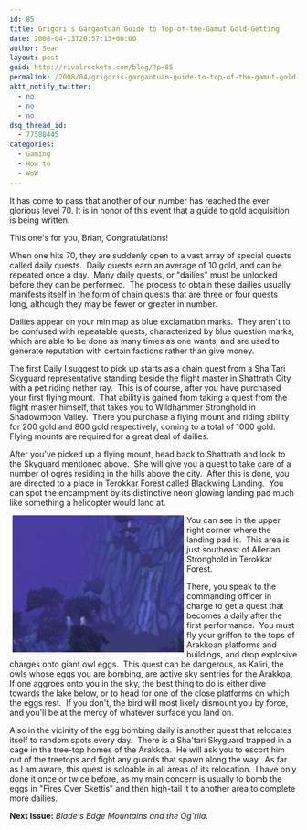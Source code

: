 ```yaml
---
id: 85
title: Grigori's Gargantuan Guide to Top-of-the-Gamut Gold-Getting
date: 2008-04-13T20:57:13+00:00
author: Sean
layout: post
guid: http://rivalrockets.com/blog/?p=85
permalink: /2008/04/grigoris-gargantuan-guide-to-top-of-the-gamut-gold-getting/
aktt_notify_twitter:
  - no
  - no
  - no
dsq_thread_id:
  - 77580445
categories:
  - Gaming
  - How to
  - WoW
---
```

It has come to pass that another of our number has reached the ever glorious level 70. It is in honor of this event that a guide to gold acquisition is being written.

This one's for you, Brian, Congratulations!

When one hits 70, they are suddenly open to a vast array of special quests called daily quests.  Daily quests earn an average of 10 gold, and can be repeated once a day.  Many daily quests, or "dailies" must be unlocked before they can be performed.  The process to obtain these dailies usually manifests itself in the form of chain quests that are three or four quests long, although they may be fewer or greater in number.

Dailies appear on your minimap as blue exclamation marks.  They aren't to be confused with repeatable quests, characterized by blue question marks, which are able to be done as many times as one wants, and are used to generate reputation with certain factions rather than give money.

The first Daily I suggest to pick up starts as a chain quest from a Sha'Tari Skyguard representative standing beside the flight master in Shattrath City with a pet riding nether ray.  This is of course, after you have purchased your first flying mount.  That ability is gained from taking a quest from the flight master himself, that takes you to Wildhammer Stronghold in Shadowmoon Valley.  There you purchase a flying mount and riding ability for 200 gold and 800 gold respectively, coming to a total of 1000 gold.  Flying mounts are required for a great deal of dailies.

After you've picked up a flying mount, head back to Shattrath and look to the Skyguard mentioned above.  She will give you a quest to take care of a number of ogres residing in the hills above the city.  After this is done, you are directed to a place in Terokkar Forest called Blackwing Landing.  You can spot the encampment by its distinctive neon glowing landing pad much like something a helicopter would land at.

[<img class="alignleft aligncenter size-medium wp-image-89" style="float: left; margin-left: 5px; margin-right: 5px;" src="/content/2008/04/wowscrnshot_030408_210845-300x240.jpg" alt="" width="300" height="240" />](/content/2008/04/wowscrnshot_030408_210845.jpg)

You can see in the upper right corner where the landing pad is.  This area is just southeast of Allerian Stronghold in Terokkar Forest.

There, you speak to the commanding officer in charge to get a quest that becomes a daily after the first performance.  You must fly your griffon to the tops of Arakkoan platforms and buildings, and drop explosive charges onto giant owl eggs.  This quest can be dangerous, as Kaliri, the owls whose eggs you are bombing, are active sky sentries for the Arakkoa,  If one aggroes onto you in the sky, the best thing to do is either dive towards the lake below, or to head for one of the close platforms on which the eggs rest.  If you don't, the bird will most likely dismount you by force, and you'll be at the mercy of whatever surface you land on.

Also in the vicinity of the egg bombing daily is another quest that relocates itself to random spots every day.  There is a Sha'tari Skyguard trapped in a cage in the tree-top homes of the Arakkoa.  He will ask you to escort him out of the treetops and fight any guards that spawn along the way.  As far as I am aware, this quest is soloable in all areas of its relocation.  I have only done it once or twice before, as my main concern is usually to bomb the eggs in "Fires Over Skettis" and then high-tail it to another area to complete more dailies.

**Next Issue:** _Blade's Edge Mountains and the Og'rila._